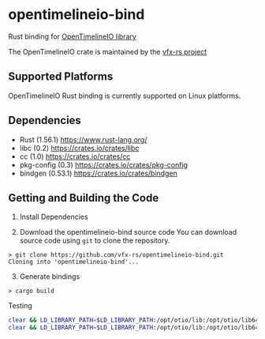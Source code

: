 # opentimelineio-bind
Rust binding for [OpenTimelineIO library](https://github.com/PixarAnimationStudios/OpenTimelineIO)

The OpenTimelineIO crate is maintained by the [vfx-rs project](https://github.com/vfx-rs)



## Supported Platforms

OpenTimelineIO Rust binding is currently supported on Linux platforms.

## Dependencies

* Rust (1.56.1) https://www.rust-lang.org/
* libc (0.2) https://crates.io/crates/libc
* cc (1.0) https://crates.io/crates/cc
* pkg-config (0.3) https://crates.io/crates/pkg-config
* bindgen (0.53.1) https://crates.io/crates/bindgen

## Getting and Building the Code

1. Install Dependencies

2. Download the opentimelineio-bind source code
You can download source code using ```git``` to clone the repository.

```
> git clone https://github.com/vfx-rs/opentimelineio-bind.git
Cloning into 'opentimelineio-bind'...
```

3. Generate bindings
```
> cargo build
```

Testing

```bash
clear && LD_LIBRARY_PATH=$LD_LIBRARY_PATH:/opt/otio/lib:/opt/otio/lib64 cargo llvm-cov --html
clear && LD_LIBRARY_PATH=$LD_LIBRARY_PATH:/opt/otio/lib:/opt/otio/lib64 cargo valgrind test

```
